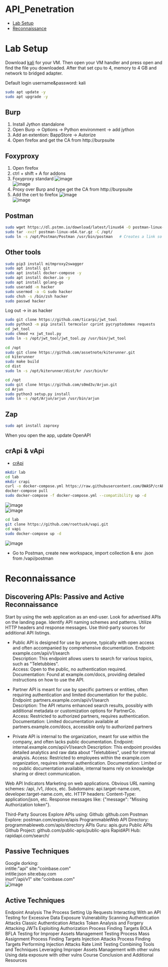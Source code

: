 # API_Penetration

- [Lab Setup](#lab-setup)
- [Reconnaissance](#reconnaissance) 

# Lab Setup
Download [kali](#https://www.kali.org/get-kali/#kali-virtual-machines) for your VM. Then open your VM handler and press open and find the file you downloaded.
After that set cpu to 4, memory to 4 GB and network to bridged adapter.

Default login username&password: kali
```bash
sudo apt update -y
sudo apt upgrade -y
```

## Burp
1. Install Jython standalone
2. Open Burp -> Options -> Python environment -> add jython
3. Add an extention: BappStore -> Autorize
4. Open firefox and get the CA from http://burpsuite

## Foxyproxy
1. Open firefox
2. ctrl + shift + A for addons
3. Foxyproxy standard
![image](https://github.com/Keeriiim/API_Penetration/assets/117115289/7242d016-d9e0-4569-8f59-d483634231ee)  
![image](https://github.com/Keeriiim/API_Penetration/assets/117115289/4c317fa0-f77e-4c78-a63c-5d337bdabdea)
4. Proxy over Burp and type get the CA from http://burpsuite
5. Add the cert to firefox
![image](https://github.com/Keeriiim/API_Penetration/assets/117115289/dac400bd-6f03-4ed1-9baf-7287744f4651)  
![image](https://github.com/Keeriiim/API_Penetration/assets/117115289/4ecdc555-fcec-4351-b99e-da88eecdc1a3)

## Postman
```bash
sudo wget https://dl.pstmn.io/download/latest/linux64 -O postman-linux-x64.tar.gz
sudo tar -xvzf postman-linux-x64.tar.gz -C /opt/
sudo ln -s /opt/Postman/Postman /usr/bin/postman   # Creates a link so that when writing postman the app in /Postman/Postman gets started
```


## Other tools
```bash
sudo pip3 install mitmproxy2swagger
sudo apt install git 
sudo apt install docker-compose -y
sudo apt install docker.io -y
sudo apt install golang-go
sudo useradd -m hacker
sudo usermod -a -G sudo hacker
sudo chsh -s /bin/zsh hacker
sudo passwd hacker
```

Log out -> in as hacker

```bash
sudo git clone https://github.com/ticarpi/jwt_tool
sudo python3 -m pip install termcolor cprint pycryptodomex requests
cd jwt_tool
sudo chmod +x jwt_tool.py
sudo ln -s /opt/jwt_tool/jwt_tool.py /usr/bin/jwt_tool
  
cd /opt
sudo git clone https://github.com/assetnote/kiterunner.git
cd kiterunner
sudo make build
cd dist
sudo ln -s /opt/kiterunner/dist/kr /usr/bin/kr

cd /opt
sudo git clone https://github.com/s0md3v/Arjun.git
cd Arjun
sudo python3 setup.py install
sudo ln -s /opt/Arjun/arjun /usr/bin/arjun

```

## Zap
```bash
sudo apt install zaproxy
```
When you open the app, update OpenAPI

## crApi & vApi
- [crApi](https://github.com/OWASP/crAPI/blob/develop/docs/setup.md)
```bash
mkdir lab
cd lab
mkdir crapi
curl -o docker-compose.yml https://raw.githubusercontent.com/OWASP/crAPI/main/deploy/docker/docker-compose.yml
docker-compose pull
sudo docker-compose -f docker-compose.yml --compatibility up -d
```
![image](https://github.com/Keeriiim/API_Penetration/assets/117115289/fe3b1050-a295-4447-b8a4-66218779c0bd)  
![image](https://github.com/Keeriiim/API_Penetration/assets/117115289/d7201388-38dd-4092-aaf5-5c5708e9bdd4)


```bash
cd lab
git clone https://github.com/roottusk/vapi.git
cd vapi
sudo docker-compose up -d
```
![image](https://github.com/Keeriiim/API_Penetration/assets/117115289/b9157608-6b7e-4574-b336-70fb310fb145)

- Go to Postman, create new workspace, import collection & env .json from /vapi/postman




# Reconnaissance
## Discovering APIs: Passive and Active Reconnaissance
Start by using the web application as an end-user.
Look for advertised APIs on the landing page.
Identify API naming schemes and patterns.
Utilize HTTP headers and response messages.
Use third-party sources for additional API listings.

- Public API is designed for use by anyone, typically with open access and often accompanied by comprehensive documentation.
  Endpoint: example.com/api/v1/search  
  Description: This endpoint allows users to search for various topics, such as "Teletubbies".  
  Access: Open to the public, no authentication required.  
  Documentation: Found at example.com/docs, providing detailed instructions on how to use the API.  

- Partner API is meant for use by specific partners or entities, often requiring authentication and limited documentation for the public.
  Endpoint: partners.example.com/api/v1/search  
  Description: The API returns enhanced search results, possibly with additional metadata or customization options for PartnerCo.  
  Access: Restricted to authorized partners, requires authentication.  
  Documentation: Limited documentation available at partners.example.com/docs, accessible only to authorized partners  

- Private API is internal to the organization, meant for use within the company, and often lacks public documentation.
  Endpoint: internal.example.com/api/v1/search
  Description: This endpoint provides detailed analytics and raw data about "Teletubbies", used for internal analysis.
  Access: Restricted to employees within the example.com organization, requires internal authentication.
  Documentation: Limited or no public documentation available, internal teams rely on knowledge sharing or direct communication.

Web API Indicators
Marketing on web applications.
Obvious URL naming schemes: /api, /v1, /docs, etc.
Subdomains: api.target-name.com, developer.target-name.com, etc.
HTTP headers: Content-Type: application/json, etc.
Response messages like: {"message": "Missing Authorization token"}.

Third-Party Sources
Explore APIs using:
Github: github.com
Postman Explore: postman.com/explore/apis
ProgrammableWeb API Directory: programmableweb.com/apis/directory
APIs Guru: apis.guru
Public APIs Github Project: github.com/public-apis/public-apis
RapidAPI Hub: rapidapi.com/search/


## Passive Techniques
Google dorking:   
intitle:"api" site:"coinbase.com"   
intitle:json site:ebay.com   
inurl"/api/v1" site:"coinbase.com"   
![image](https://github.com/Keeriiim/API_Penetration/assets/117115289/bc1257ea-1e52-4283-be55-8dfc5e1e6742)


## Active Techniques

Endpoint Analysis
The Process
Setting Up Requests
Interacting With an API
Testing for Excessive Data Exposure
Vulnerability Scanning
Authentication Attacks 
Classic Authentication Attacks
Token Analysis and Forgery
Attacking JWTs
Exploiting Authorization 
Process
Finding Targets
BOLA
BFLA
Testing for Improper Assets Management 
Testing Process
Mass Assignment
Process
Finding Targets
Injection Attacks
Process
Finding Targets
Performing Injection Attacks
Rate Limit Testing
Combining Tools and Techniques
Leveraging Improper Assets Management with other vulns
Using data exposure with other vulns
Course Conclusion and Additional Resources
